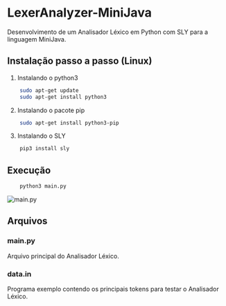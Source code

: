 # LexerAnalyzer-MiniJava
Desenvolvimento de um Analisador Léxico em Python com SLY para a linguagem MiniJava.

## Instalação passo a passo (Linux)
1. Instalando o python3
```bash
    sudo apt-get update
    sudo apt-get install python3
```
2. Instalando o pacote pip
```bash
    sudo apt-get install python3-pip
```
3. Instalando o SLY
```bash
    pip3 install sly 
```    

## Execução
```bash
    python3 main.py
```
![main.py](https://github.com/Re7z0r/LexerAnalyzer-MiniJava/blob/master/main.png)

## Arquivos
### main.py
Arquivo principal do Analisador Léxico.
### data.in
Programa exemplo contendo os principais tokens para testar o Analisador Léxico.
